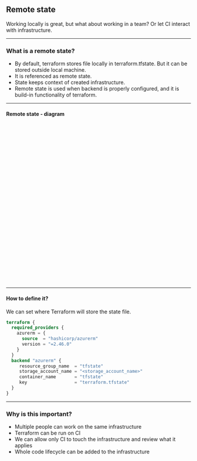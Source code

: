 ## Remote state

Working locally is great, but what about working in a team? Or let CI interact with infrastructure.

----
### What is a remote state?


- By default, terraform stores file locally in terraform.tfstate. But it can be stored outside local machine.  <!-- .element: class="fragment" -->
- It is referenced as remote state.  <!-- .element: class="fragment" -->
- State keeps context of created infrastructure.  <!-- .element: class="fragment" -->
- Remote state is used when backend is properly configured, and it is build-in functionality of terraform.  <!-- .element: class="fragment" -->

----

#### Remote state - diagram

[comment]: <> (<iframe src="https://miro.com/app/live-embed/uXjVP_HKZgo=/?moveToViewport=-1707,-911,2983,1225&embedId=274593929353" class="r-stretch"  ></iframe>)

[comment]: <> (<iframe src="https://miro.com/app/live-embed/uXjVP_HKZgo=/?moveToViewport=-1707,-911,2983,1225&embedId=274593929353" scrolling="no" allowfullscreen width="768" height="432" frameborder="0"></iframe>)

<iframe data-src="https://miro.com/app/uXjVP_HKZgo=/" scrolling="no" allowfullscreen width="768" height="432" frameborder="0"  class="r-stretch"  ></iframe>

[comment]: <> (<iframe width="768" height="432" src="https://miro.com/app/embed/uXjVP_HKZgo=/?pres=1&frameId=3458764539749094148&embedId=733464138223" frameborder="0" scrolling="no" allow="fullscreen; clipboard-read; clipboard-write" allowfullscreen></iframe>)

[comment]: <> (![img.png]&#40;/slides/img.png&#41;)


----

#### How to define it?

We can set where Terraform will store the state file.

```terraform [|8-13|8|9-11|12]
terraform {
  required_providers {
    azurerm = {
      source  = "hashicorp/azurerm"
      version = "=2.46.0"
    }
  }
  backend "azurerm" {
     resource_group_name  = "tfstate"
     storage_account_name = "<storage_account_name>"
     container_name       = "tfstate"
     key                  = "terraform.tfstate"
  }
}
```

----
### Why is this important?

* Multiple people can work on the same infrastructure  <!-- .element: class="fragment" -->
* Terraform can be run on CI  <!-- .element: class="fragment" -->
* We can allow only CI to touch the infrastructure and review what it applies  <!-- .element: class="fragment" -->
* Whole code lifecycle can be added to the infrastructure  <!-- .element: class="fragment" -->
